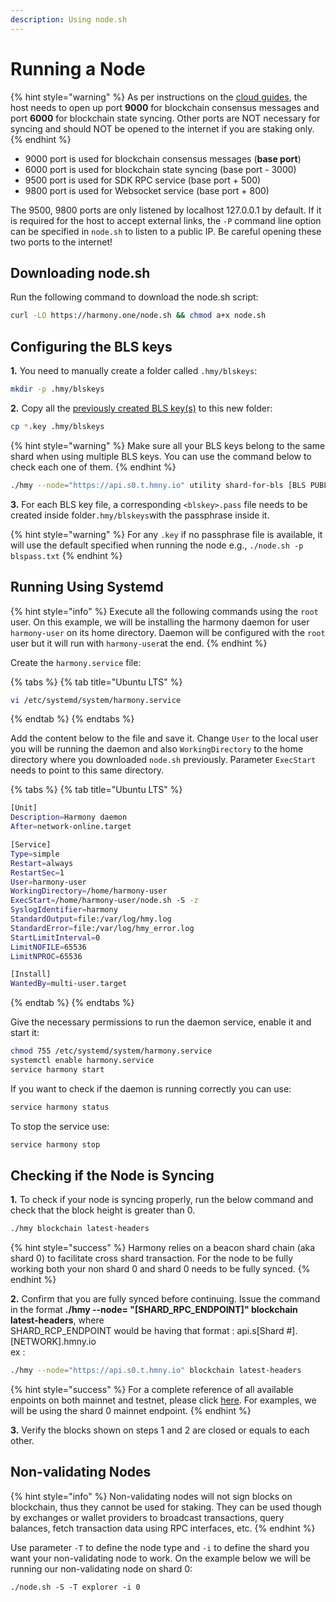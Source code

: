 ```yaml
---
description: Using node.sh
---
```


# Running a Node

{% hint style="warning" %}
As per instructions on the [cloud guides](../../cloud-setup/cloud-guides/), the host needs to open up port **9000** for blockchain consensus messages and port **6000** for blockchain state syncing. Other ports are NOT necessary for syncing and should NOT be opened to the internet if you are staking only.
{% endhint %}

* 9000 port is used for blockchain consensus messages \(**base port**\)
* 6000 port is used for blockchain state syncing \(base port - 3000\)
* 9500 port is used for SDK RPC service \(base port + 500\)
* 9800 port is used for Websocket service \(base port + 800\)

The 9500, 9800 ports are only listened by localhost 127.0.0.1 by default. If it is required for the host to accept external links, the `-P` command line option can be specified in `node.sh` to listen to a public IP. Be careful opening these two ports to the internet!

## Downloading node.sh

Run the following command to download the node.sh script:

```bash
curl -LO https://harmony.one/node.sh && chmod a+x node.sh
```

## Configuring the BLS keys

**1.** You need to manually create a folder called `.hmy/blskeys`:

```bash
mkdir -p .hmy/blskeys
```

**2.** Copy all the [previously created BLS key\(s\)](https://docs.harmony.one/home/validators/first-time-setup/generating-a-bls-key) to this new folder:

```bash
cp *.key .hmy/blskeys
```

{% hint style="warning" %}
Make sure all your BLS keys belong to the same shard when using multiple BLS keys. You can use the command below to check each one of them.
{% endhint %}

```bash
./hmy --node="https://api.s0.t.hmny.io" utility shard-for-bls [BLS PUBLIC KEY]
```

**3.** For each BLS key file, a corresponding `<blskey>.pass` file needs to be created inside folder`.hmy/blskeys`with the passphrase inside it.

{% hint style="warning" %}
For any `.key` if no passphrase file is available, it will use the default specified when running the node e.g., `./node.sh -p blspass.txt`
{% endhint %}

## Running Using Systemd

{% hint style="info" %}
Execute all the following commands  using the `root` user. On this example, we will be installing the harmony daemon for user `harmony-user` on its home directory. Daemon will be configured with the `root` user but it will run with `harmony-user`at the end.
{% endhint %}

Create the `harmony.service` file:

{% tabs %}
{% tab title="Ubuntu LTS" %}
```bash
vi /etc/systemd/system/harmony.service
```
{% endtab %}
{% endtabs %}

Add the content below to the file and save it. Change `User` to the local user you will be running the daemon and also `WorkingDirectory` to the home directory where you downloaded `node.sh` previously. Parameter `ExecStart` needs to point to this same directory.

{% tabs %}
{% tab title="Ubuntu LTS" %}
```bash
[Unit]
Description=Harmony daemon
After=network-online.target

[Service]
Type=simple
Restart=always
RestartSec=1
User=harmony-user
WorkingDirectory=/home/harmony-user
ExecStart=/home/harmony-user/node.sh -S -z
SyslogIdentifier=harmony
StandardOutput=file:/var/log/hmy.log
StandardError=file:/var/log/hmy_error.log
StartLimitInterval=0
LimitNOFILE=65536
LimitNPROC=65536

[Install]
WantedBy=multi-user.target
```
{% endtab %}
{% endtabs %}

Give the necessary permissions to run the daemon service, enable it and start it:

```bash
chmod 755 /etc/systemd/system/harmony.service
systemctl enable harmony.service
service harmony start
```

If you want to check if the daemon is running correctly you can use:

```bash
service harmony status
```

To stop the service use:

```bash
service harmony stop
```

## Checking if the Node is Syncing

**1.** To check if your node is syncing properly, run the below command and check that the block height is greater than 0.

```bash
./hmy blockchain latest-headers
```

{% hint style="success" %}
Harmony relies on a beacon shard chain \(aka shard 0\) to facilitate cross shard transaction. For the node to be fully working both your non shard 0 and shard 0 needs to be fully synced.
{% endhint %}

**2.** Confirm that you are fully synced before continuing. Issue  the command in the format **./hmy --node= "\[SHARD\_RPC\_ENDPOINT\]" blockchain latest-headers**,  where  
SHARD\_RCP\_ENDPOINT would be having that format : api.s\[Shard \#\].\[NETWORK\].hmny.io   
ex :

```bash
./hmy --node="https://api.s0.t.hmny.io" blockchain latest-headers
```

{% hint style="success" %}
For a complete reference of all available enpoints on both mainnet and testnet, please click [here](https://monitor.hmny.io/status). For examples, we will be using the shard 0 mainnet endpoint.
{% endhint %}

**3.** Verify the blocks shown on steps 1 and 2 are closed or equals to each other.

## Non-validating Nodes

{% hint style="info" %}
Non-validating nodes will not sign blocks on blockchain, thus they cannot be used for staking. They can be used though by exchanges or wallet providers to broadcast transactions, query balances, fetch transaction data using RPC interfaces, etc.
{% endhint %}

Use parameter `-T` to define the node type and `-i` to define the shard you want your non-validating node to work. On the example below we will be running our non-validating node on shard 0:

```text
./node.sh -S -T explorer -i 0
```


